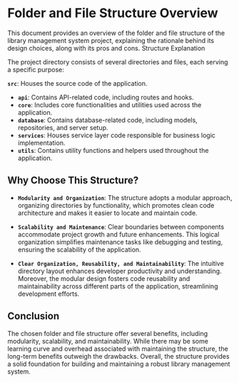 # Folder and File Structure Overview

This document provides an overview of the folder and file structure of the library management system project, explaining the rationale behind its design choices, along with its pros and cons.
Structure Explanation

The project directory consists of several directories and files, each serving a specific purpose:

**`src`**: Houses the source code of the application.

-   **`api`**: Contains API-related code, including routes and hooks.
-   **`core`**: Includes core functionalities and utilities used across the application.
-   **`database`**: Contains database-related code, including models, repositories, and server setup.
-   **`services`**: Houses service layer code responsible for business logic implementation.
-   **`utils`**: Contains utility functions and helpers used throughout the application.

## Why Choose This Structure?

-   **`Modularity and Organization`**: The structure adopts a modular approach, organizing directories by functionality, which promotes clean code architecture and makes it easier to locate and maintain code.

-   **`Scalability and Maintenance`**: Clear boundaries between components accommodate project growth and future enhancements. This logical organization simplifies maintenance tasks like debugging and testing, ensuring the scalability of the application.

-   **`Clear Organization, Reusability, and Maintainability`**: The intuitive directory layout enhances developer productivity and understanding. Moreover, the modular design fosters code reusability and maintainability across different parts of the application, streamlining development efforts.

## Conclusion

The chosen folder and file structure offer several benefits, including modularity, scalability, and maintainability. While there may be some learning curve and overhead associated with maintaining the structure, the long-term benefits outweigh the drawbacks. Overall, the structure provides a solid foundation for building and maintaining a robust library management system.
